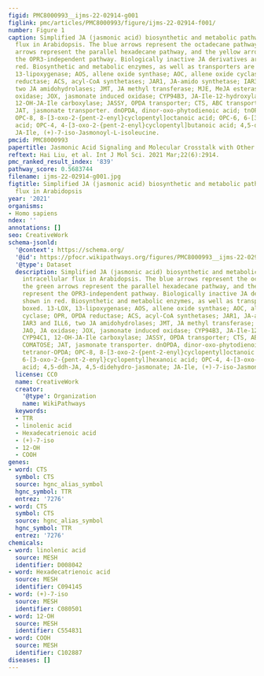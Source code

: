 ```yaml
---
figid: PMC8000993__ijms-22-02914-g001
figlink: pmc/articles/PMC8000993/figure/ijms-22-02914-f001/
number: Figure 1
caption: Simplified JA (jasmonic acid) biosynthetic and metabolic pathways and intracellular
  flux in Arabidopsis. The blue arrows represent the octadecane pathway, the green
  arrows represent the parallel hexadecane pathway, and the yellow arrows represent
  the OPR3-independent pathway. Biologically inactive JA derivatives are shown in
  red. Biosynthetic and metabolic enzymes, as well as transporters are boxed. 13-LOX,
  13-lipoxygenase; AOS, allene oxide synthase; AOC, allene oxide cyclase; OPR, OPDA
  reductase; ACS, acyl-CoA synthetases; JAR1, JA-amido synthetase; IAR3 and ILL6,
  two JA amidohydrolases; JMT, JA methyl transferase; MJE, MeJA esterase; JAO, JA
  oxidase; JOX, jasmonate induced oxidase; CYP94B3, JA-Ile-12-hydroxylase; CYP94C1,
  12-OH-JA-Ile carboxylase; JASSY, OPDA transporter; CTS, ABC transporter COMATOSE;
  JAT, jasmonate transporter. dnOPDA, dinor-oxo-phytodienoic acid; tnOPDA, tetranor-OPDA;
  OPC-8, 8-[3-oxo-2-{pent-2-enyl}cyclopentyl]octanoic acid; OPC-6, 6-[3-oxo-2-{pent-2-enyl}cyclopentyl]hexanoic
  acid; OPC-4, 4-[3-oxo-2-{pent-2-enyl}cyclopentyl]butanoic acid; 4,5-ddh-JA, 4,5-didehydro-jasmonate;
  JA-Ile, (+)-7-iso-Jasmonoyl-L-isoleucine.
pmcid: PMC8000993
papertitle: Jasmonic Acid Signaling and Molecular Crosstalk with Other Phytohormones.
reftext: Hai Liu, et al. Int J Mol Sci. 2021 Mar;22(6):2914.
pmc_ranked_result_index: '839'
pathway_score: 0.5683744
filename: ijms-22-02914-g001.jpg
figtitle: Simplified JA (jasmonic acid) biosynthetic and metabolic pathways and intracellular
  flux in Arabidopsis
year: '2021'
organisms:
- Homo sapiens
ndex: ''
annotations: []
seo: CreativeWork
schema-jsonld:
  '@context': https://schema.org/
  '@id': https://pfocr.wikipathways.org/figures/PMC8000993__ijms-22-02914-g001.html
  '@type': Dataset
  description: Simplified JA (jasmonic acid) biosynthetic and metabolic pathways and
    intracellular flux in Arabidopsis. The blue arrows represent the octadecane pathway,
    the green arrows represent the parallel hexadecane pathway, and the yellow arrows
    represent the OPR3-independent pathway. Biologically inactive JA derivatives are
    shown in red. Biosynthetic and metabolic enzymes, as well as transporters are
    boxed. 13-LOX, 13-lipoxygenase; AOS, allene oxide synthase; AOC, allene oxide
    cyclase; OPR, OPDA reductase; ACS, acyl-CoA synthetases; JAR1, JA-amido synthetase;
    IAR3 and ILL6, two JA amidohydrolases; JMT, JA methyl transferase; MJE, MeJA esterase;
    JAO, JA oxidase; JOX, jasmonate induced oxidase; CYP94B3, JA-Ile-12-hydroxylase;
    CYP94C1, 12-OH-JA-Ile carboxylase; JASSY, OPDA transporter; CTS, ABC transporter
    COMATOSE; JAT, jasmonate transporter. dnOPDA, dinor-oxo-phytodienoic acid; tnOPDA,
    tetranor-OPDA; OPC-8, 8-[3-oxo-2-{pent-2-enyl}cyclopentyl]octanoic acid; OPC-6,
    6-[3-oxo-2-{pent-2-enyl}cyclopentyl]hexanoic acid; OPC-4, 4-[3-oxo-2-{pent-2-enyl}cyclopentyl]butanoic
    acid; 4,5-ddh-JA, 4,5-didehydro-jasmonate; JA-Ile, (+)-7-iso-Jasmonoyl-L-isoleucine.
  license: CC0
  name: CreativeWork
  creator:
    '@type': Organization
    name: WikiPathways
  keywords:
  - TTR
  - linolenic acid
  - Hexadecatrienoic acid
  - (+)-7-iso
  - 12-OH
  - COOH
genes:
- word: CTS
  symbol: CTS
  source: hgnc_alias_symbol
  hgnc_symbol: TTR
  entrez: '7276'
- word: CTS
  symbol: CTS
  source: hgnc_alias_symbol
  hgnc_symbol: TTR
  entrez: '7276'
chemicals:
- word: linolenic acid
  source: MESH
  identifier: D008042
- word: Hexadecatrienoic acid
  source: MESH
  identifier: C094145
- word: (+)-7-iso
  source: MESH
  identifier: C080501
- word: 12-OH
  source: MESH
  identifier: C554831
- word: COOH
  source: MESH
  identifier: C102887
diseases: []
---
```

